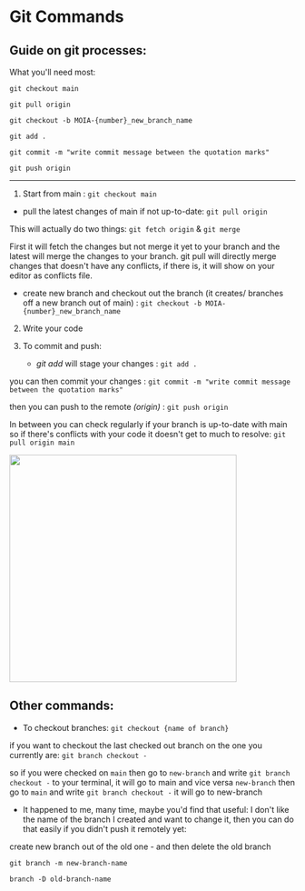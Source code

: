 # Git Commands

## Guide on git processes:

What you'll need most: 


````git checkout main````

````git pull origin````

````git checkout -b MOIA-{number}_new_branch_name````

````git add .````

````git commit -m "write commit message between the quotation marks"````

````git push origin````

------------------


1. Start from main : 
````git checkout main````

- pull the latest changes of main if not up-to-date: ````git pull origin````

This will actually do two things: ````git fetch origin```` & ````git merge````

First it will fetch the changes but not merge it yet to your branch and the latest will merge the changes to your branch. 
git pull will directly merge changes that doesn't have any conflicts, if there is, it will show on your editor as conflicts file. 

- create new branch and checkout out the branch (it creates/ branches off a new branch out of main) : ````git checkout -b MOIA-{number}_new_branch_name````

2. Write your code

3. To commit and push:

    - *git add* will stage your changes :  ````git add .````

you can then commit your changes : ````git commit -m "write commit message between the quotation marks"````

then you can push to the remote *(origin)* : ````git push origin````

In between you can check regularly if your branch is up-to-date with main so if there's conflicts with your code it doesn't get to much to resolve: ````git pull origin main````

<img src="img/gitBranch.png" width="400" height="400">

## Other commands: 


- To checkout branches: ````git checkout {name of branch}````

if you want to checkout the last checked out branch on the one you currently are: ````git branch checkout -````

so if you were checked on `main` then go to `new-branch` and write ````git branch checkout -```` to your terminal, it will go to main and vice versa `new-branch` then go to `main` and write ````git branch checkout -```` it will go to new-branch 

- It happened to me, many time, maybe you'd find that useful: I don't like the name of the branch I created and want to change it, then you can do that easily if you didn't push it remotely yet: 

create new branch out of the old one - and then delete the old branch

````git branch -m new-branch-name```` 

````branch -D old-branch-name````